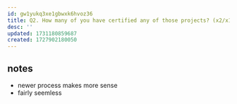 ```yaml
---
id: gw1yukq3xe1gbwxk6hvoz36
title: Q2. How many of you have certified any of those projects? (x2/x1)
desc: ''
updated: 1731180859687
created: 1727902180050
---
```


## notes

- newer process makes more sense
- fairly seemless
